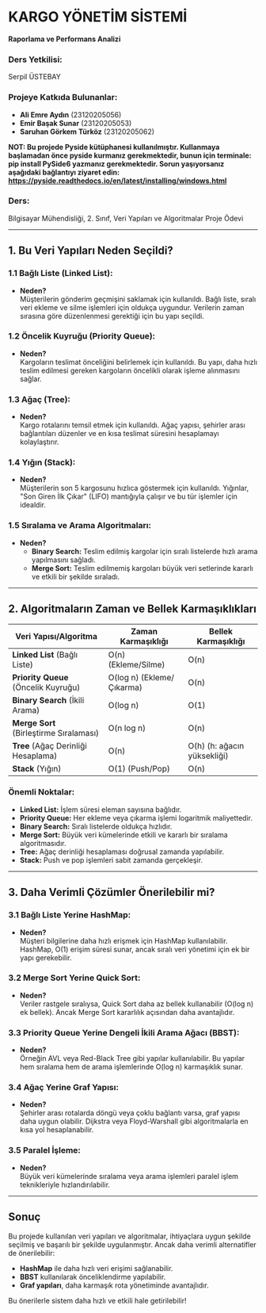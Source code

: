 # KARGO YÖNETİM SİSTEMİ  
**Raporlama ve Performans Analizi**  

### Ders Yetkilisi:  
Serpil ÜSTEBAY  

### Projeye Katkıda Bulunanlar:  
- **Ali Emre Aydın** (23120205056)  
- **Emir Başak Sunar** (23120205053)  
- **Saruhan Görkem Türköz** (23120205062)


**NOT: Bu projede Pyside kütüphanesi kullanılmıştır. Kullanmaya başlamadan önce pyside kurmanız gerekmektedir, bunun için terminale:
pip install PySide6
yazmanız gerekmektedir. Sorun yaşıyorsanız aşağıdaki bağlantıyı ziyaret edin:
https://pyside.readthedocs.io/en/latest/installing/windows.html**




### Ders:  
Bilgisayar Mühendisliği, 2. Sınıf, Veri Yapıları ve Algoritmalar Proje Ödevi  

---

## 1. Bu Veri Yapıları Neden Seçildi?

### 1.1 **Bağlı Liste (Linked List):**  
- **Neden?**  
  Müşterilerin gönderim geçmişini saklamak için kullanıldı. Bağlı liste, sıralı veri ekleme ve silme işlemleri için oldukça uygundur. Verilerin zaman sırasına göre düzenlenmesi gerektiği için bu yapı seçildi.  

### 1.2 **Öncelik Kuyruğu (Priority Queue):**  
- **Neden?**  
  Kargoların teslimat önceliğini belirlemek için kullanıldı. Bu yapı, daha hızlı teslim edilmesi gereken kargoların öncelikli olarak işleme alınmasını sağlar.  

### 1.3 **Ağaç (Tree):**  
- **Neden?**  
  Kargo rotalarını temsil etmek için kullanıldı. Ağaç yapısı, şehirler arası bağlantıları düzenler ve en kısa teslimat süresini hesaplamayı kolaylaştırır.  

### 1.4 **Yığın (Stack):**  
- **Neden?**  
  Müşterilerin son 5 kargosunu hızlıca göstermek için kullanıldı. Yığınlar, "Son Giren İlk Çıkar" (LIFO) mantığıyla çalışır ve bu tür işlemler için idealdir.  

### 1.5 **Sıralama ve Arama Algoritmaları:**  
- **Neden?**  
  - **Binary Search:** Teslim edilmiş kargolar için sıralı listelerde hızlı arama yapılmasını sağladı.  
  - **Merge Sort:** Teslim edilmemiş kargoları büyük veri setlerinde kararlı ve etkili bir şekilde sıraladı.  

---

## 2. Algoritmaların Zaman ve Bellek Karmaşıklıkları  

| Veri Yapısı/Algoritma      | Zaman Karmaşıklığı         | Bellek Karmaşıklığı   |  
|-----------------------------|----------------------------|------------------------|  
| **Linked List** (Bağlı Liste)   | O(n) (Ekleme/Silme)       | O(n)                  |  
| **Priority Queue** (Öncelik Kuyruğu) | O(log n) (Ekleme/Çıkarma) | O(n)                  |  
| **Binary Search** (İkili Arama) | O(log n)                  | O(1)                  |  
| **Merge Sort** (Birleştirme Sıralaması) | O(n log n)             | O(n)                  |  
| **Tree** (Ağaç Derinliği Hesaplama) | O(n)                    | O(h) (h: ağacın yüksekliği) |  
| **Stack** (Yığın)               | O(1) (Push/Pop)           | O(n)                  |  

### Önemli Noktalar:  
- **Linked List:** İşlem süresi eleman sayısına bağlıdır.  
- **Priority Queue:** Her ekleme veya çıkarma işlemi logaritmik maliyettedir.  
- **Binary Search:** Sıralı listelerde oldukça hızlıdır.  
- **Merge Sort:** Büyük veri kümelerinde etkili ve kararlı bir sıralama algoritmasıdır.  
- **Tree:** Ağaç derinliği hesaplaması doğrusal zamanda yapılabilir.  
- **Stack:** Push ve pop işlemleri sabit zamanda gerçekleşir.  

---

## 3. Daha Verimli Çözümler Önerilebilir mi?

### 3.1 **Bağlı Liste Yerine HashMap:**  
- **Neden?**  
  Müşteri bilgilerine daha hızlı erişmek için HashMap kullanılabilir. HashMap, O(1) erişim süresi sunar, ancak sıralı veri yönetimi için ek bir yapı gerekebilir.  

### 3.2 **Merge Sort Yerine Quick Sort:**  
- **Neden?**  
  Veriler rastgele sıralıysa, Quick Sort daha az bellek kullanabilir (O(log n) ek bellek). Ancak Merge Sort kararlılık açısından daha avantajlıdır.  

### 3.3 **Priority Queue Yerine Dengeli İkili Arama Ağacı (BBST):**  
- **Neden?**  
  Örneğin AVL veya Red-Black Tree gibi yapılar kullanılabilir. Bu yapılar hem sıralama hem de arama işlemlerinde O(log n) karmaşıklık sunar.  

### 3.4 **Ağaç Yerine Graf Yapısı:**  
- **Neden?**  
  Şehirler arası rotalarda döngü veya çoklu bağlantı varsa, graf yapısı daha uygun olabilir. Dijkstra veya Floyd-Warshall gibi algoritmalarla en kısa yol hesaplanabilir.  

### 3.5 **Paralel İşleme:**  
- **Neden?**  
  Büyük veri kümelerinde sıralama veya arama işlemleri paralel işlem teknikleriyle hızlandırılabilir.  

---

## Sonuç  

Bu projede kullanılan veri yapıları ve algoritmalar, ihtiyaçlara uygun şekilde seçilmiş ve başarılı bir şekilde uygulanmıştır. Ancak daha verimli alternatifler de önerilebilir:  
- **HashMap** ile daha hızlı veri erişimi sağlanabilir.  
- **BBST** kullanılarak önceliklendirme yapılabilir.  
- **Graf yapıları**, daha karmaşık rota yönetiminde avantajlıdır.  

Bu önerilerle sistem daha hızlı ve etkili hale getirilebilir!
